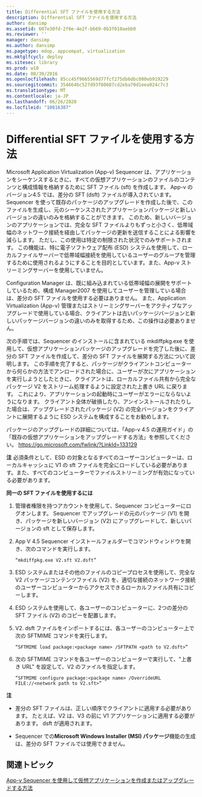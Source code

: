 ```yaml
---
title: Differential SFT ファイルを使用する方法
description: Differential SFT ファイルを使用する方法
author: dansimp
ms.assetid: 607e30fd-2f0e-4e2f-b669-0b3f010aebb0
ms.reviewer: ''
manager: dansimp
ms.author: dansimp
ms.pagetype: mdop, appcompat, virtualization
ms.mktglfcycl: deploy
ms.sitesec: library
ms.prod: w10
ms.date: 08/30/2016
ms.openlocfilehash: 85cc45f9665569d77fcf275db6dbc080eb919229
ms.sourcegitcommit: 354664bc527d93f80687cd2eba70d1eea024c7c3
ms.translationtype: MT
ms.contentlocale: ja-JP
ms.lasthandoff: 06/26/2020
ms.locfileid: "10816387"
---
```

# Differential SFT ファイルを使用する方法


Microsoft Application Virtualization (App-v) Sequencer は、アプリケーションをシーケンスするときに、すべての仮想アプリケーションのファイルのコンテンツと構成情報を格納するために SFT ファイル (sft) を作成します。 App-v のバージョン4.5 では、差分の SFT (dsft) ファイルが導入されています。 Sequencer を使って既存のパッケージのアップグレードを作成した後で、このファイルを生成し、元のシーケンスされたアプリケーションパッケージと新しいバージョンの違いのみを格納することができます。 このため、新しいバージョンのアプリケーションでは、完全な SFT ファイルよりもずっと小さく、低帯域幅のネットワーク接続を経由してパッケージの更新を送信することによる影響を減らします。 ただし、この使用は特定の制限された状況でのみサポートされます。 この機能は、特に電子ソフトウェア配布 (ESD) システムを使用して、ローカルファイルサーバーで低帯域幅接続を使用しているユーザーのグループを管理するために使用されるようにすることを目的としています。また、App-v ストリーミングサーバーを使用していません。

Configuration Manager は、既に組み込まれている低帯域幅の展開をサポートしているため、構成 Manager2007 を使用してユーザーを管理している場合は、差分の SFT ファイルを使用する必要はありません。 また、Application Virtualization (App-v) 管理またはストリーミングサーバーをアクティブなアップグレードで使用している場合、クライアントは古いパッケージバージョンと新しいパッケージバージョンの違いのみを取得するため、この操作は必要ありません。

次の手順では、Sequencer のインストールに含まれている mkdiffpkg.exe を使用して、仮想アプリケーションパッケージのアップグレードを完了した後に、差分の SFT ファイルを作成して、差分の SFT ファイルを展開する方法について説明します。 この手順を完了すると、パッケージがクライアントコンピューターから何らかの方法でアンロードされた場合に、ユーザーが次にアプリケーションを実行しようとしたときに、クライアントは、ローカルファイル共有から完全なパッケージ V2 をストリーム処理するように設定された上書き URL に戻ります。 これにより、アプリケーションの起動時にユーザーがエラーにならないようになります。 クライアント全体が破損したり、アンインストールされたりした場合は、アップグレードされたパッケージ (V2) の完全バージョンをクライアントに展開するように ESD システムを構成することをお勧めします。

パッケージのアップグレードの詳細については、「App-v 4.5 の運用ガイド」の「既存の仮想アプリケーションをアップグレードする方法」を参照してください。 <https://go.microsoft.com/fwlink/?LinkId=133129>

**注** 必須条件として、ESD の対象となるすべてのユーザーコンピューターは、ローカルキャッシュに V1 の sft ファイルを完全にロードしている必要があります。また、すべてのコンピューターでファイルストリーミングが有効になっている必要があります。

 

**同一の SFT ファイルを使用するには**

1.  管理者権限を持つアカウントを使用して、Sequencer コンピューターにログオンします。 Sequencer でアップグレードの元のパッケージ (V1) を開き、パッケージを新しいバージョン (V2) にアップグレードして、新しいバージョンの sft として保存します。

2.  App V 4.5 Sequencer インストールフォルダーでコマンドウィンドウを開き、次のコマンドを実行します。

    `“mkdiffpkg.exe V2.sft V2.dsft”`

3.  ESD システムまたはその他のファイルのコピープロセスを使用して、完全な V2 パッケージコンテンツファイル (V2) を、適切な接続のネットワーク接続のユーザーコンピューターからアクセスできるローカルファイル共有にコピーします。

4.  ESD システムを使用して、各ユーザーのコンピューターに、2つの差分の SFT ファイル (V2) のコピーを配置します。

5.  V2. dsft ファイルをインポートするには、各ユーザーのコンピューター上で次の SFTMIME コマンドを実行します。

    `“SFTMIME load package:<package name> /SFTPATH <path to V2.dsft>”`

6.  次の SFTMIME コマンドを各ユーザーのコンピューターで実行して、"上書き URL" を設定して、V2 のファイルを指定します。

    `“SFTMIME configure package:<package name> /OverrideURL FILE://<network path to V2.sft>”`

**注**  
-   差分の SFT ファイルは、正しい順序でクライアントに適用する必要があります。 たとえば、V2 は、V3 の前に V1 アプリケーションに適用する必要があります。 dsft が適用されます。

-   Sequencer での**Microsoft Windows Installer (MSI) パッケージ**機能の生成は、差分の SFT ファイルでは使用できません。

 

## 関連トピック


[App-v Sequencer を使用して仮想アプリケーションを作成またはアップグレードする方法](how-to-create-or-upgrade-virtual-applications-using--the-app-v-sequencer.md)

 

 





